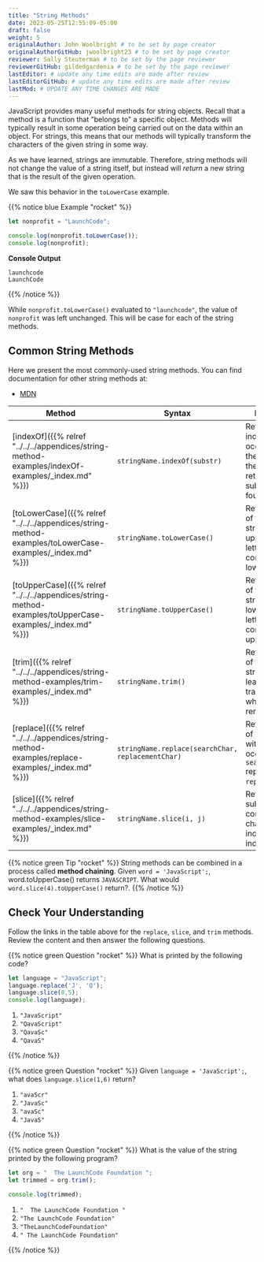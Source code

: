 ```yaml
---
title: "String Methods"
date: 2023-05-25T12:55:09-05:00
draft: false
weight: 5
originalAuthor: John Woolbright # to be set by page creator
originalAuthorGitHub: jwoolbright23 # to be set by page creator
reviewer: Sally Steuterman # to be set by the page reviewer
reviewerGitHub: gildedgardenia # to be set by the page reviewer
lastEditor: # update any time edits are made after review
lastEditorGitHub: # update any time edits are made after review
lastMod: # UPDATE ANY TIME CHANGES ARE MADE
---
```


JavaScript provides many useful methods for string objects. Recall that a method is a function that "belongs to" a specific object. Methods will typically result in some operation being carried out on the data within an object. For strings, this means that our methods will typically transform the characters of the given string in some way.

As we have learned, strings are immutable. Therefore, string methods will not change the value of a string itself, but instead will *return* a new string that is the result of the given operation.

We saw this behavior in the `toLowerCase` example.

{{% notice blue Example "rocket" %}}
```javascript
let nonprofit = "LaunchCode";

console.log(nonprofit.toLowerCase());
console.log(nonprofit);
```

**Console Output**

```console
launchcode
LaunchCode
```
{{% /notice %}}

While `nonprofit.toLowerCase()` evaluated to `"launchcode"`, the value of `nonprofit` was left unchanged. This will be case for each of the string methods.

## Common String Methods

Here we present the most commonly-used string methods. You can find documentation for other string methods at:

- [MDN](http://localhost:8080/devdocs_en_javascript_2025-01/global_objects/string#instance_methods)

| Method                                      | Syntax                                  | Description                                                                                   |
|---------------------------------------------|-----------------------------------------|-----------------------------------------------------------------------------------------------|
| [indexOf]({{% relref "../../../appendices/string-method-examples/indexOf-examples/_index.md" %}})          | `stringName.indexOf(substr)`           | Returns the index of the first occurrence of the substring in the string, and returns -1 if the substring is not found.                                    |
| [toLowerCase]({{% relref "../../../appendices/string-method-examples/toLowerCase-examples/_index.md" %}})   | `stringName.toLowerCase()`             | Returns a copy of the given string, with all uppercase letters converted to lowercase.       |
| [toUpperCase]({{% relref "../../../appendices/string-method-examples/toUpperCase-examples/_index.md" %}})   | `stringName.toUpperCase()`             | Returns a copy of the given string, with all lowercase letters converted to uppercase.       |
| [trim]({{% relref "../../../appendices/string-method-examples/trim-examples/_index.md" %}})                 | `stringName.trim()`                    | Returns a copy of the given string with the leading and trailing whitespace removed.         |
| [replace]({{% relref "../../../appendices/string-method-examples/replace-examples/_index.md" %}})           | `stringName.replace(searchChar, replacementChar)` | Returns a copy of `stringName`, with the first occurrence of `searchChar` replaced by `replacementChar`. |
| [slice]({{% relref "../../../appendices/string-method-examples/slice-examples/_index.md" %}})               | `stringName.slice(i, j)`               | Returns the substring consisting of characters from index `i` through index `j-1`.           |

{{% notice green Tip "rocket" %}}
String methods can be combined in a process called **method chaining**. Given `word = 'JavaScript';`, word.toUpperCase() returns `JAVASCRIPT`. What would `word.slice(4).toUpperCase()` return?.
{{% /notice %}}

## Check Your Understanding

Follow the links in the table above for the `replace`, `slice`, and `trim` methods. Review the content and then answer the following questions.

{{% notice green Question "rocket" %}}
What is printed by the following code?

```javascript
let language = "JavaScript";
language.replace('J', 'Q');
language.slice(0,5);
console.log(language);
```

1. `"JavaScript"`
1. `"QavaScript"`
1. `"QavaSc"`
1. `"QavaS"`

<!-- Solution: JavaScript -->
{{% /notice %}}

{{% notice green Question "rocket" %}}
Given `language = 'JavaScript';`, what does `language.slice(1,6)` return?

1. ``"avaScr"``
1. ``"JavaSc"``
1. ``"avaSc"``
1. ``"JavaS"``

<!-- Solution: avaSc -->
{{% /notice %}}

{{% notice green Question "rocket" %}}
What is the value of the string printed by the following program?

```javascript
let org = "  The LaunchCode Foundation ";
let trimmed = org.trim();

console.log(trimmed);
```

1. `"  The LaunchCode Foundation "`
1. `"The LaunchCode Foundation"`
1. `"TheLaunchCodeFoundation"`
1. `" The LaunchCode Foundation"`

<!-- Solution: The LaunchCode Foundation -->
{{% /notice %}}